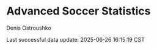 # Advanced Soccer Statistics
Denis Ostroushko

<!-- gfm -->

Last successful data update: 2025-06-26 16:15:19 CST
